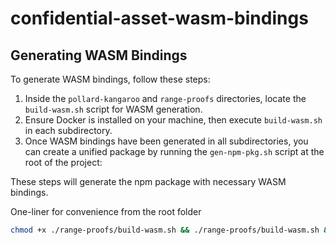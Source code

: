 # confidential-asset-wasm-bindings

## Generating WASM Bindings

To generate WASM bindings, follow these steps:

1. Inside the `pollard-kangaroo` and `range-proofs` directories, locate the `build-wasm.sh` script for WASM generation.
2. Ensure Docker is installed on your machine, then execute `build-wasm.sh` in each subdirectory.
3. Once WASM bindings have been generated in all subdirectories, you can create a unified package by running the `gen-npm-pkg.sh` script at the root of the project:

These steps will generate the npm package with necessary WASM bindings.

One-liner for convenience from the root folder
```bash
chmod +x ./range-proofs/build-wasm.sh && ./range-proofs/build-wasm.sh && chmod +x ./pollard-kangaroo/build-wasm.sh && ./pollard-kangaroo/build-wasm.sh && ./gen-npm-pkg.sh
```
